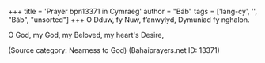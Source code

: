 +++
title = 'Prayer bpn13371 in Cymraeg'
author = "Báb"
tags = ['lang-cy', '', "Báb", "unsorted"]
+++
O Dduw, fy Nuw, f’anwylyd, Dymuniad fy nghalon.
 

O God, my God, my Beloved, my heart's Desire,

(Source category: Nearness to God)
(Bahaiprayers.net ID: 13371)

